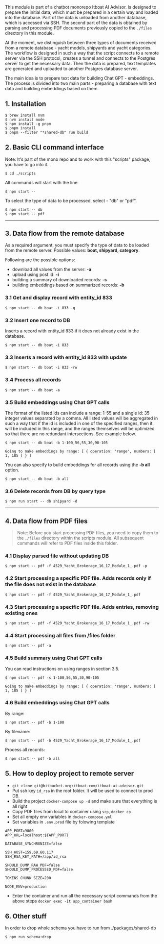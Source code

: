 This module is part of a chatbot monorepo Itboat AI Advisor. Is designed to prepare the initial data, which must be prepared in a certain way and loaded into the database. Part of the data is unloaded from another database, which is accessed via SSH. The second part of the data is obtained by parsing and processing PDF documents previously copied to the `./files` directory in this module.

At the moment, we distinguish between three types of documents received from a remote database - yacht models, shipyards and yacht categories. The workflow is designed in such a way that the script connects to a remote server via the SSH protocol, creates a tunnel and connects to the Postgres server to get the necessary data. Then the data is prepared, text templates are generated and uploaded to another Postgres database server.

The main idea is to prepare text data for building Chat GPT - embeddings. The process is divided into two main parts - preparing a database with text data and building embeddings based on them.

## 1. Installation

```
$ brew install nvm
$ nvm install node
$ npm install -g pnpm
$ pnpm install
$ pnpm --filter "*shared-db" run build
```

## 2. Basic CLI command interface

Note: It's part of the mono repo and to work with this "scripts" package, you have to go into it.

```
$ cd ./scripts
```

All commands will start with the line:

```
$ npm start --
```

To select the type of data to be processed, select - "db" or "pdf".

```
$ npm start -- db
$ npm start -- pdf
```

---

## 3. Data flow from the remote database

As a required argument, you must specify the type of data to be loaded from the remote server.
Possible values: **boat, shipyard, category**.

Following are the possible options:

- download all values from the server: **-a**
- upload using post id: **-i**
- building a summary of downloaded records: **-s**
- building embeddings based on summarized records: **-b**

### 3.1 Get and display record with entity_id 833

```
$ npm start -- db boat -i 833 -q
```

### 3.2 Insert one record to DB

Inserts a record with entity_id 833 if it does not already exist in the database.

```
$ npm start -- db boat -i 833
```

### 3.3 Inserts a record with entity_id 833 with update

```
$ npm start -- db boat -i 833 -rw
```

### 3.4 Process all records

```
$ npm start -- db boat -a
```

### 3.5 Build embeddings using Chat GPT calls

The format of the listed ids can include a range: 1-55 and a single id: 35 integer values separated by a comma. All listed values will be aggregated in such a way that if the id is included in one of the specified ranges, then it will be included in this range, and the ranges themselves will be optimized so that there are no redundant intersections. See example below.

```
$ npm start -- db boat -b 1-100,56,55,30,90-105

Going to make embeddings by range: [ { operation: 'range', numbers: [ 1, 105 ] } ]
```

You can also specify to build embeddings for all records using the **-b all** option.

```
$ npm start -- db boat -b all
```

### 3.6 Delete records from DB by query type

```
$ npm run start -- db shipyard -d
```

---

## 4. Data flow from PDF files

> Note: Before you start processing PDF files, you need to copy them to the `./files` directory within the scripts module. All subsequent commands will refer to PDF files inside this folder.

### 4.1 Display parsed file without updating DB

```
$ npm start -- pdf -f 4529_Yacht_Brokerage_16_17_Module_1_.pdf -p
```

### 4.2 Start processing a specific PDF file. Adds records only if the file does not exist in the database

```
$ npm start -- pdf -f 4529_Yacht_Brokerage_16_17_Module_1_.pdf
```

### 4.3 Start processing a specific PDF file. Adds entries, removing existing ones

```
$ npm start -- pdf -f 4529_Yacht_Brokerage_16_17_Module_1_.pdf -rw
```

### 4.4 Start processing all files from /files folder

```
$ npm start -- pdf -a
```

### 4.5 Build summary using Chat GPT calls

You can read instructions on using ranges in section 3.5.

```
$ npm start -- pdf -s 1-100,56,55,30,90-105

Going to make embeddings by range: [ { operation: 'range', numbers: [ 1, 105 ] } ]
```

### 4.6 Build embeddings using Chat GPT calls

By range:

```
$ npm start -- pdf -b 1-100
```

By filename:

```
$ npm start -- pdf -b 4529_Yacht_Brokerage_16_17_Module_1_.pdf
```

Process all records:

```
$ npm start -- pdf -b all
```

## 5. How to deploy project to remote server

- `git clone git@bitbucket.org:itboat-com/itboat-ai-advisor.git`
- Put ssh key `id_rsa` in the root folder. It will be used to connect to prod DB.
- Build the project `docker-compose up -d` and make sure that everything is all right
- Copy PDF files from local to container using `scp`, `docker cp`
- Set all empty env variables in `docker-compose.yml`
- Set variables in `.env.prod` file by folowing template

```
APP_PORT=9000
APP_URL=localhost:${APP_PORT}

DATABASE_SYNCHRONIZE=false

SSH_HOST=159.69.60.117
SSH_RSA_KEY_PATH=/app/id_rsa

SHOULD_DUMP_RAW_PDF=false
SHOULD_DUMP_PROCESSED_PDF=false

TOKENS_CHUNK_SIZE=200

NODE_ENV=production
```

- Enter the container and run all the necessary script commands from the above steps
  `docker exec -it app_container bash`

## 6. Other stuff

In order to drop whole schema you have to run from ./packages/shared-db

```
$ npm run schema:drop
```
